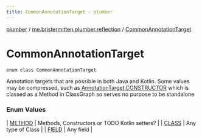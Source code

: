 ```yaml
---
title: CommonAnnotationTarget - plumber
---
```


[plumber](../../index.html) / [me.bristermitten.plumber.reflection](../index.html) / [CommonAnnotationTarget](./index.html)

# CommonAnnotationTarget

`enum class CommonAnnotationTarget`

Annotation targets that are possible in both Java and Kotlin.
Some values may be compressed, such as [AnnotationTarget.CONSTRUCTOR](https://kotlinlang.org/api/latest/jvm/stdlib/kotlin.annotation/-annotation-target/-c-o-n-s-t-r-u-c-t-o-r/index.html)
which is classed as a Method in ClassGraph so serves no purpose to be standalone

### Enum Values

| [METHOD](-m-e-t-h-o-d.html) | Methods, Constructors or TODO Kotlin setters? |
| [CLASS](-c-l-a-s-s.html) | Any type of Class |
| [FIELD](-f-i-e-l-d.html) | Any field |

